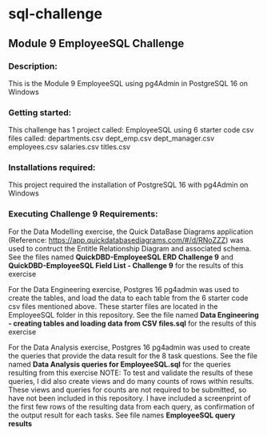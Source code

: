 # sql-challenge
## Module 9 EmployeeSQL Challenge

### Description: 
This is the Module 9 EmployeeSQL using pg4Admin in PostgreSQL 16 on Windows

### Getting started: 
This challenge has 1 project called: EmployeeSQL using 6 starter code csv files called:
  departments.csv
  dept_emp.csv
  dept_manager.csv
  employees.csv
  salaries.csv
  titles.csv  

### Installations required: 
This project required the installation of PostgreSQL 16 with pg4Admin on Windows

### Executing Challenge 9 Requirements:
For the Data Modelling exercise, the Quick DataBase Diagrams application (Reference: https://app.quickdatabasediagrams.com/#/d/RNoZZZ) was used to contruct the Entitle Relationship Diagram and associated schema.  
See the files named **QuickDBD-EmployeeSQL ERD Challenge 9** and **QuickDBD-EmployeeSQL Field List - Challenge 9** for the results of this exercise

For the Data Engineering exercise, Postgres 16 pg4admin was used to create the tables, and load the data to each table from the 6 starter code csv files mentioned above.  These starter files are located in the EmployeeSQL folder in this repository.
See the file named **Data Engineering - creating tables and loading data from CSV files.sql** for the results of this exercise

For the Data Analysis exercise, Postgres 16 pg4admin was used to create the queries that provide the data result for the 8 task questions. 
See the file named **Data Analysis queries for EmployeeSQL.sql** for the queries resulting from this exercise
NOTE:  To test and validate the results of these queries, I did also create views and do many counts of rows within results.  These views and queries for counts are not required to be submitted, so have not been included in this repository.
I have included a screenprint of the first few rows of the resulting data from each query, as confirmation of the output result for each tasks.  See file names **EmployeeSQL query results**
